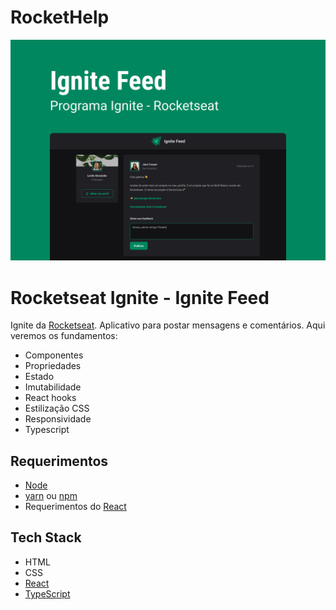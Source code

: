 # RocketHelp

![Cover](./design/cover.png)

# Rocketseat Ignite - Ignite Feed

Ignite da [Rocketseat](https://www.youtube.com/c/RocketSeat). Aplicativo para postar mensagens e comentários.
Aqui veremos os fundamentos:

- Componentes
- Propriedades
- Estado
- Imutabilidade
- React hooks
- Estilização CSS
- Responsividade 
- Typescript

## Requerimentos

- [Node](https://nodejs.org)
- [yarn](https://yarnpkg.com/getting-started/install) ou [npm](https://www.npmjs.com)
- Requerimentos do [React](https://reactjs.org)


## Tech Stack
- HTML
- CSS
- [React](https://reactjs.org)
- [TypeScript](https://www.typescriptlang.org)


